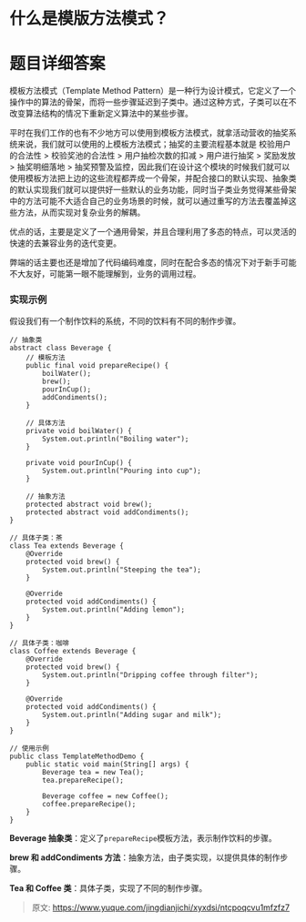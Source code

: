 # 什么是模版方法模式？

# 题目详细答案
模板方法模式（Template Method Pattern）是一种行为设计模式，它定义了一个操作中的算法的骨架，而将一些步骤延迟到子类中。通过这种方式，子类可以在不改变算法结构的情况下重新定义算法中的某些步骤。

平时在我们工作的也有不少地方可以使用到模板方法模式，就拿活动营收的抽奖系统来说，我们就可以使用的上模板方法模式；抽奖的主要流程基本就是 校验用户的合法性 > 校验奖池的合法性 > 用户抽检次数的扣减 > 用户进行抽奖 > 奖励发放 > 抽奖明细落地 > 抽奖预警及监控，因此我们在设计这个模块的时候我们就可以使用模板方法把上边的这些流程都弄成一个骨架，并配合接口的默认实现、抽象类的默认实现我们就可以提供好一些默认的业务功能，同时当子类业务觉得某些骨架中的方法可能不大适合自己的业务场景的时候，就可以通过重写的方法去覆盖掉这些方法，从而实现对复杂业务的解耦。

优点的话，主要是定义了一个通用骨架，并且合理利用了多态的特点，可以灵活的快速的去兼容业务的迭代变更。

弊端的话主要也还是增加了代码编码难度，同时在配合多态的情况下对于新手可能不大友好，可能第一眼不能理解到，业务的调用过程。

### 实现示例
假设我们有一个制作饮料的系统，不同的饮料有不同的制作步骤。

```plain
// 抽象类
abstract class Beverage {
    // 模板方法
    public final void prepareRecipe() {
        boilWater();
        brew();
        pourInCup();
        addCondiments();
    }

    // 具体方法
    private void boilWater() {
        System.out.println("Boiling water");
    }

    private void pourInCup() {
        System.out.println("Pouring into cup");
    }

    // 抽象方法
    protected abstract void brew();
    protected abstract void addCondiments();
}

// 具体子类：茶
class Tea extends Beverage {
    @Override
    protected void brew() {
        System.out.println("Steeping the tea");
    }

    @Override
    protected void addCondiments() {
        System.out.println("Adding lemon");
    }
}

// 具体子类：咖啡
class Coffee extends Beverage {
    @Override
    protected void brew() {
        System.out.println("Dripping coffee through filter");
    }

    @Override
    protected void addCondiments() {
        System.out.println("Adding sugar and milk");
    }
}

// 使用示例
public class TemplateMethodDemo {
    public static void main(String[] args) {
        Beverage tea = new Tea();
        tea.prepareRecipe();

        Beverage coffee = new Coffee();
        coffee.prepareRecipe();
    }
}
```

**Beverage 抽象类**：定义了`prepareRecipe`模板方法，表示制作饮料的步骤。

**brew 和 addCondiments 方法**：抽象方法，由子类实现，以提供具体的制作步骤。

**Tea 和 Coffee 类**：具体子类，实现了不同的制作步骤。



> 原文: <https://www.yuque.com/jingdianjichi/xyxdsi/ntcpoqcvu1mfzfz7>